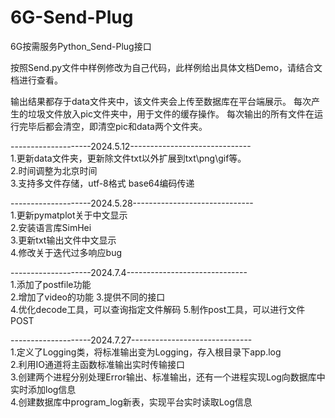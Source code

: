 # 6G-Send-Plug
6G按需服务Python_Send-Plug接口

按照Send.py文件中样例修改为自己代码，此样例给出具体文档Demo，请结合文档进行查看。

输出结果都存于data文件夹中，该文件夹会上传至数据库在平台端展示。
每次产生的垃圾文件放入pic文件夹中，用于文件的缓存操作。
每次输出的所有文件在运行完毕后都会清空，即清空pic和data两个文件夹。

--------------------2024.5.12------------------------------  
1.更新data文件夹，更新除文件txt以外扩展到txt\png\gif等。   
2.时间调整为北京时间  
3.支持多文件存储，utf-8格式 base64编码传递


--------------------2024.5.28------------------------------  
1.更新pymatplot关于中文显示  
2.安装语言库SimHei  
3.更新txt输出文件中文显示  
4.修改关于迭代过多响应bug  

--------------------2024.7.4------------------------------  
1.添加了postfile功能  
2.增加了video的功能
3.提供不同的接口  
4.优化decode工具，可以查询指定文件解码
5.制作post工具，可以进行文件POST


--------------------2024.7.27------------------------------  
1.定义了Logging类，将标准输出变为Logging，存入根目录下app.log  
2.利用IO通道将主函数标准输出实时传输接口  
3.创建两个进程分别处理Error输出、标准输出，还有一个进程实现Log向数据库中实时添加log信息  
4.创建数据库中program_log新表，实现平台实时读取Log信息  

